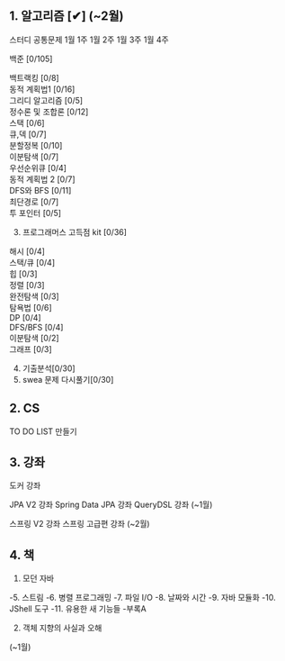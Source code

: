 ## 1. 알고리즘  [✔] (~2월)

스터디 공통문제
1월 1주
1월 2주
1월 3주
1월 4주

백준 [0/105]

백트랙킹 [0/8]  
동적 계획법1 [0/16]     
그리디 알고리즘 [0/5]   
정수론 및 조합론 [0/12]     
스택 [0/6]      
큐,덱 [0/7]     
분할정복 [0/10]     
이분탐색 [0/7]      
우선순위큐 [0/4]        
동적 계획법 2 [0/7]     
DFS와 BFS [0/11]        
최단경로 [0/7]      
투 포인터 [0/5]     

3. 프로그래머스 고득점 kit [0/36]

해시 [0/4]      
스택/큐 [0/4]       
힙 [0/3]        
정렬 [0/3]      
완전탐색 [0/3]      
탐욕법 [0/6]        
DP [0/4]        
DFS/BFS [0/4]       
이분탐색 [0/2]      
그래프 [0/3]        

4. 기출분석[0/30]
5. swea 문제 다시풀기[0/30]

## 2. CS

TO DO LIST 만들기

## 3. 강좌

도커 강좌

JPA V2 강좌
Spring Data JPA 강좌
QueryDSL 강좌
(~1월)

스프링 V2 강좌
스프링 고급편 강좌
(~2월)

## 4. 책

1. 모던 자바

-5. 스트림
-6. 병렬 프로그래밍
-7. 파일 I/O
-8. 날짜와 시간
-9. 자바 모듈화
-10. JShell 도구
-11. 유용한 새 기능들
-부록A

2. 객체 지향의 사실과 오해

(~1월)


